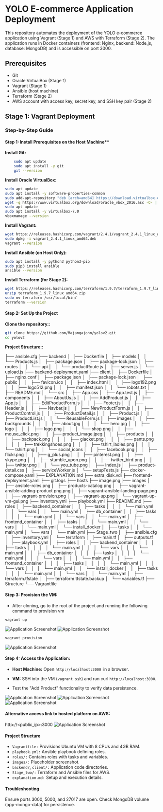 # YOLO E-commerce Application Deployment

This repository automates the deployment of the YOLO e-commerce application using Vagrant (Stage 1) and AWS with Terraform (Stage 2). The application runs in Docker containers (frontend: Nginx, backend: Node.js, database: MongoDB) and is accessible on port 3000.

## Prerequisites
- Git
- Oracle VirtualBox (Stage 1)
- Vagrant (Stage 1)
- Ansible (host machine)
- Terraform (Stage 2)
- AWS account with access key, secret key, and SSH key pair (Stage 2)

## Stage 1: Vagrant Deployment

### Step-by-Step Guide
#### Step 1: Install Prerequisites on the Host Machine**
**Install Git:**
```bash
    sudo apt update
    sudo apt install -y git
    git --version      
```

**Install Oracle VirtualBox:**
```bash
sudo apt update
sudo apt install -y software-properties-common
sudo add-apt-repository "deb [arch=amd64] https://download.virtualbox.org/virtualbox/debian $(lsb_release -cs) contrib"
wget -q https://www.virtualbox.org/download/oracle_vbox_2016.asc -O- | sudo apt-key add -
sudo apt update
sudo apt install -y virtualbox-7.0
vboxmanage --version
```
**Install Vagrant:**
```bash
wget https://releases.hashicorp.com/vagrant/2.4.1/vagrant_2.4.1_linux_amd64.deb
sudo dpkg -i vagrant_2.4.1_linux_amd64.deb
vagrant --version
```

**Install Ansible (on Host Only):**
```bash
sudo apt install -y python3 python3-pip
sudo pip3 install ansible
ansible --version
```

**Install Terraform (for Stage 2):**
```bash
wget https://releases.hashicorp.com/terraform/1.9.7/terraform_1.9.7_linux_amd64.zip
unzip terraform_1.9.7_linux_amd64.zip
sudo mv terraform /usr/local/bin/
terraform --version
```

#### Step 2: Set Up the Project
**Clone the repository::**

```bash
git clone https://github.com/Majangajohn/yolov2.git
cd yolov2
```

**Project Structure::**

├── ansible.cfg
├── backend
│   ├── Dockerfile
│   ├── models
│   │   └── Products.js
│   ├── package.json
│   ├── package-lock.json
│   ├── routes
│   │   └── api
│   │       └── productRoute.js
│   ├── server.js
│   └── upload.js
├── backend-deployment.yaml
├── client
│   ├── Dockerfile
│   ├── nginx.conf
│   ├── package.json
│   ├── package-lock.json
│   ├── public
│   │   ├── favicon.ico
│   │   ├── index.html
│   │   ├── logo192.png
│   │   ├── logo512.png
│   │   ├── manifest.json
│   │   └── robots.txt
│   ├── README.md
│   └── src
│       ├── App.css
│       ├── App.test.js
│       ├── components
│       │   ├── AboutUs.js
│       │   ├── AddProduct.js
│       │   ├── App.js
│       │   ├── EditProductForm.js
│       │   ├── Footer.js
│       │   ├── Header.js
│       │   ├── Navbar.js
│       │   ├── NewProductForm.js
│       │   ├── ProductControl.js
│       │   ├── ProductDetail.js
│       │   ├── Product.js
│       │   ├── ProductList.js
│       │   └── ReusableForm.js
│       ├── images
│       │   ├── backgrounds
│       │   │   ├── about.jpg
│       │   │   └── hero.jpg
│       │   ├── logo
│       │   │   ├── logo.png
│       │   │   └── shop.png
│       │   ├── mouse_click.png
│       │   ├── product_image.jpeg
│       │   ├── products
│       │   │   ├── backpack.png
│       │   │   ├── giacket.png
│       │   │   ├── pants.png
│       │   │   ├── trekkingshoes.png
│       │   │   ├── tshirt_ladies.png
│       │   │   └── tshirt.png
│       │   └── social_icons
│       │       ├── facebook.png
│       │       ├── flickr.png
│       │       ├── g_plus.png
│       │       ├── pinterest.png
│       │       ├── skype.png
│       │       ├── stumble_upon.png
│       │       ├── twitter_bird.png
│       │       ├── twitter.png
│       │       └── you_tube.png
│       ├── index.js
│       ├── product-detail.css
│       ├── serviceWorker.js
│       └── setupTests.js
├── docker-compose.yaml
├── EXPLANATION.md
├── extra_disk.vdi
├── frontend-deployment.yaml
├── git.logs
├── hosts
├── image.png
├── images
│   ├── ansible-roles.png
│   ├── products-catalog.png
│   ├── vagrant-ansible-adding-product.png.png
│   ├── vagrant-ansible-landing-page.png
│   ├── vagrant-provision.png
│   ├── vagrant-up.png
│   └── vagrant-up-vm-gui.png
├── inventory.yml
├── playbook.yml
├── README.md
├── roles
│   ├── backend_container
│   │   ├── tasks
│   │   │   └── main.yml
│   │   └── vars
│   │       └── main.yml
│   ├── db_container
│   │   ├── tasks
│   │   │   └── main.yml
│   │   └── vars
│   │       └── main.yml
│   ├── frontend_container
│   │   ├── tasks
│   │   │   └── main.yml
│   │   └── vars
│   │       └── main.yml
│   └── install_docker
│       ├── tasks
│       │   └── main.yml
│       └── vars
│           └── main.yml
├── Stage_two
│   ├── ansible.cfg
│   ├── inventory.yml
│   └── terraform
│       ├── main.tf
│       ├── outputs.tf
│       ├── playbook.yml
│       ├── roles
│       │   ├── backend_container
│       │   │   ├── tasks
│       │   │   │   └── main.yml
│       │   │   └── vars
│       │   │       └── main.yml
│       │   ├── db_container
│       │   │   ├── tasks
│       │   │   │   └── main.yml
│       │   │   └── vars
│       │   │       └── main.yml
│       │   ├── frontend_container
│       │   │   ├── tasks
│       │   │   │   └── main.yml
│       │   │   └── vars
│       │   │       └── main.yml
│       │   └── install_docker
│       │       ├── tasks
│       │       │   └── main.yml
│       │       └── vars
│       │           └── main.yml
│       ├── terraform.tfstate
│       ├── terraform.tfstate.backup
│       └── variables.tf
├── Structure
└── Vagrantfile


#### Step 3: Provision the VM:
- After cloning, go to the root of the project and running the following command to provision vm
```bash
vagrant up
```
<img src="images/vagrant-up.png" alt="Application Screenshot">
<img src="images/vagrant-up-vm-gui.png" alt="Application Screenshot">

```bash
vagrant provision
```

<img src="images/vagrant-provision.png" alt="Application Screenshot">


#### Step 4: Access the Application:
- **Host Machine:** Open ```http://localhost:3000 ```in a browser.

- **VM:** SSH into the VM (```vagrant ssh```) and run curl ```http://localhost:3000```.

- Test the "Add Product" functionality to verify data persistence.

<img src="images/vagrant-ansible-landing-page.png" alt="Application Screenshot">
<img src="images/vagrant-ansible-adding-product.png" alt="Application Screenshot">
<img src="/images/products-catalog.png" alt="Application Screenshot">


#### Alternative access link to hosted platform on AWS:
http://<public_ip>:3000
<img src="images/hosted-app.png" alt="Application Screenshot">

#### Project Structure

- `Vagrantfile:` Provisions Ubuntu VM with 8 CPUs and 4GB RAM.
- `playbook.yml:` Ansible playbook defining roles.
- `roles/:` Contains roles with tasks and variables.
- `images/:` Placeholder screenshot.
- `backend/`, `client/:` Application code directories.
- `Stage_two/:` Terraform and Ansible files for AWS.
- `explanation.md:` Setup and execution details.

#### Troubleshooting

Ensure ports 3000, 5000, and 27017 are open.
Check MongoDB volume (app-mongo-data) for persistence.

